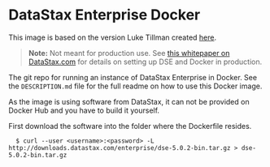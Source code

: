 # DataStax Enterprise Docker
This image is based on the version Luke Tillman created [here][luke]. 

> **Note:** Not meant for production use. See [this whitepaper on DataStax.com][whitepaper]
> for details on setting up DSE and Docker in production.

The git repo for running an instance of DataStax Enterprise in Docker. See the  `DESCRIPTION.md` file for the full readme on how to use this Docker image.

As the image is using software from DataStax, it can not be provided on Docker Hub and you have to build it yourself. 

First download the software into the folder where the Dockerfile resides. 

      $ curl --user <username>:<password> -L http://downloads.datastax.com/enterprise/dse-5.0.2-bin.tar.gz > dse-5.0.2-bin.tar.gz

[whitepaper]: http://www.datastax.com/wp-content/uploads/resources/DataStax-WP-Best_Practices_Running_DSE_Within_Docker.pdf
[hub]: https://hub.docker.com/r/trivadisbds/dse/
[luke]: https://github.com/LukeTillman/dse-docker
